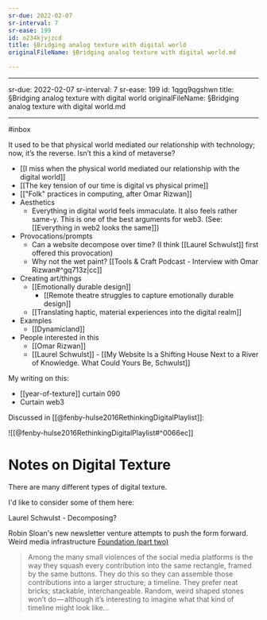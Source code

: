 ```yaml
---
sr-due: 2022-02-07
sr-interval: 7
sr-ease: 199
id: o234kjvjzcd
title: §Bridging analog texture with digital world
originalFileName: §Bridging analog texture with digital world.md

---
```


---
sr-due: 2022-02-07
sr-interval: 7
sr-ease: 199
id: 1qgq9qgshwn
title: §Bridging analog texture with digital world
originalFileName: §Bridging analog texture with digital world.md

---

#inbox

It used to be that physical world mediated our relationship with technology; now, it’s the reverse. Isn’t this a kind of metaverse?

* [[I miss when the physical world mediated our relationship with the digital world]]
* [[The key tension of our time is digital vs physical prime]]
* [["Folk" practices in computing, after Omar Rizwan]]
* Aesthetics
  * Everything in digital world feels immaculate. It also feels rather same-y. This is one of the best arguments for web3. (See: [[Everything in web2 looks the same]])
* Provocations/prompts
  * Can a website decompose over time? (I think [[Laurel Schwulst]] first offered this provocation)
  * Why not the wet paint?  [[Tools & Craft Podcast - Interview with Omar Rizwan#^gq713z|cc]]
* Creating art/things
  * [[Emotionally durable design]]
    * [[Remote theatre struggles to capture emotionally durable design]]
  * [[Translating haptic, material experiences into the digital realm]]
* Examples
  * [[Dynamicland]]
* People interested in this
  * [[Omar Rizwan]]
  * [[Laurel Schwulst]] - [[My Website Is a Shifting House Next to a River of Knowledge. What Could Yours Be, Schwulst]]

My writing on this:

* [[year-of-texture]] curtain 090
* Curtain web3

Discussed in [[@fenby-hulse2016RethinkingDigitalPlaylist]]:

![[@fenby-hulse2016RethinkingDigitalPlaylist#^0066ec]]

# Notes on Digital Texture

There are many different types of digital texture.

I'd like to consider some of them here:

Laurel Schwulst - Decomposing?

Robin Sloan's new newsletter venture attempts to push the form forward. Weird media infrastructure
[Foundation (part two)](https://society.robinsloan.com/archive/january-2021/#)

> Among the many small violences of the social media platforms is the way they squash every contribution into the same rectangle, framed by the same buttons. They do this so they can assemble those contributions into a larger structure; a timeline. They prefer neat bricks; stackable, interchangeable. Random, weird shaped stones won’t do — although it’s interesting to imagine what that kind of timeline might look like…
